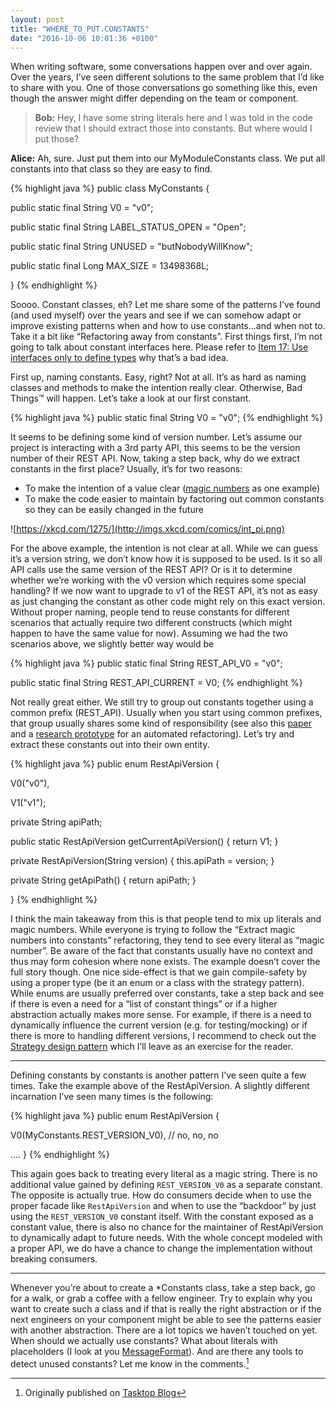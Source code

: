 ```yaml
---
layout: post
title: "WHERE_TO_PUT.CONSTANTS"
date: "2016-10-06 10:01:36 +0100"
---
```


When writing software, some conversations happen over and over again. Over the years, I’ve seen different solutions to the same problem that I’d like to share with you.
One of those conversations go something like this, even though the answer might differ depending on the team or component.

> **Bob:** Hey, I have some string literals here and I was told in the code review that I should extract those into constants. But where would I put those?
>
**Alice:** Ah, sure. Just put them into our MyModuleConstants class. We put all constants into that class so they are easy to find.


{% highlight java %}
public class MyConstants {

  public static final String V0 = "v0";

  public static final String LABEL_STATUS_OPEN = "Open";

  public static final String UNUSED = "butNobodyWillKnow";

  public static final Long MAX_SIZE = 13498368L;

}
{% endhighlight %}

Soooo. Constant classes, eh? Let me share some of the patterns I’ve found (and used myself) over the years and see if we can somehow adapt or improve existing patterns when and how to use constants…and when not to. Take it a bit like “Refactoring away from constants”. First things first, I’m not going to talk about constant interfaces here. Please refer to [Item 17: Use interfaces only to define types](https://www.amazon.com/Effective-Java-2nd-Joshua-Bloch/dp/0321356683) why that’s a bad idea.

First up, naming constants. Easy, right? Not at all. It’s as hard as naming classes and methods to make the intention really clear. Otherwise, Bad Things™ will happen. Let’s take a look at our first constant.

{% highlight java %}
public static final String V0 = "v0";
{% endhighlight %}

It seems to be defining some kind of version number. Let’s assume our project is interacting with a 3rd party API, this seems to be the version number of their REST API. Now, taking a step back, why do we extract constants in the first place? Usually, it’s for two reasons:

* To make the intention of a value clear ([magic numbers][1] as one example)
* To make the code easier to maintain by factoring out common constants so they can be easily changed in the future

[1]: https://en.wikipedia.org/wiki/Magic_number_(programming)#Unnamed_numerical_constants

![https://xkcd.com/1275/](http://imgs.xkcd.com/comics/int_pi.png)

For the above example, the intention is not clear at all. While we can guess it’s a version string, we don’t know how it is supposed to be used. Is it so all API calls use the same version of the REST API? Or is it to determine whether we’re working with the v0 version which requires some special handling? If we now want to upgrade to v1 of the REST API, it’s not as easy as just changing the constant as other code might rely on this exact version. Without proper naming, people tend to reuse constants for different scenarios that actually require two different constructs (which might happen to have the same value for now). Assuming we had the two scenarios above, we slightly better way would be

{% highlight java %}
public static final String REST_API_V0 = "v0";

public static final String REST_API_CURRENT = V0;
{% endhighlight %}

Not really great either. We still try to group out constants together using a common prefix (REST_API). Usually when you start using common prefixes, that group usually shares some kind of responsibility (see also this [paper](http://www.cse.ohio-state.edu/~rountev/presto/pubs/icsm07.pdf) and a [research prototype](https://github.com/khatchad/Constants-to-Enum-Eclipse-Plugin) for an automated refactoring). Let’s try and extract these constants out into their own entity.

{% highlight java %}
public enum RestApiVersion {

  V0("v0"),

  V1("v1");

  private String apiPath;

  public static RestApiVersion getCurrentApiVersion() {
    return V1;
  }

  private RestApiVersion(String version) {
    this.apiPath = version;
  }

  private String getApiPath() {
    return apiPath;
  }

}
{% endhighlight %}

I think the main takeaway from this is that people tend to mix up literals and magic numbers. While everyone is trying to follow the “Extract magic numbers into constants” refactoring, they tend to see every literal as “magic number”. Be aware of the fact that constants usually have no context and thus may form cohesion where none exists. The example doesn’t cover the full story though. One nice side-effect is that we gain compile-safety by using a proper type (be it an enum or a class with the strategy pattern). While enums are usually preferred over constants, take a step back and see if there is even a need for a “list of constant things” or if a higher abstraction actually makes more sense. For example, if there is a need to dynamically influence the current version (e.g. for testing/mocking) or if there is more to handling different versions, I recommend to check out the [Strategy design pattern](https://en.wikipedia.org/wiki/Strategy_pattern) which I’ll leave as an exercise for the reader.

---------------

Defining constants by constants is another pattern I’ve seen quite a few times. Take the example above of the RestApiVersion. A slightly different incarnation I’ve seen many times is the following:

{% highlight java %}
public enum RestApiVersion {

  V0(MyConstants.REST_VERSION_V0), // no, no, no

  ....
}
{% endhighlight %}

This again goes back to treating every literal as a magic string. There is no additional value gained by defining `REST_VERSION_V0` as a separate constant. The opposite is actually true. How do consumers decide when to use the proper facade like `RestApiVersion` and when to use the “backdoor” by just using the `REST_VERSION_V0` constant itself. With the constant exposed as a constant value, there is also no chance for the maintainer of RestApiVersion to dynamically adapt to future needs. With the whole concept modeled with a proper API, we do have a chance to change the implementation without breaking consumers.

---------------

Whenever you’re about to create a \*Constants class, take a step back, go for a walk, or grab a coffee with a fellow engineer. Try to explain why you want to create such a class and if that is really the right abstraction or if the next engineers on your component might be able to see the patterns easier with another abstraction. There are a lot topics we haven’t touched on yet. When should we actually use constants? What about literals with placeholders (I look at you [MessageFormat](https://docs.oracle.com/javase/8/docs/api/java/text/MessageFormat.html)). And are there any tools to detect unused constants? Let me know in the comments.[^footnote]

[^footnote]: Originally published on [Tasktop Blog](https://www.tasktop.com/blog/where_to_put-constants/)
